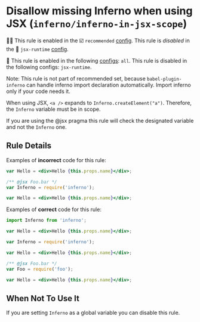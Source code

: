 # Disallow missing Inferno when using JSX (`inferno/inferno-in-jsx-scope`)

💼🚫 This rule is enabled in the ☑️ `recommended` [config](https://github.com/jsx-eslint/eslint-plugin-react/#shareable-configs). This rule is _disabled_ in the 🏃 `jsx-runtime` [config](https://github.com/jsx-eslint/eslint-plugin-react/#shareable-configs).

<!-- end auto-generated rule header -->

💼 This rule is enabled in the following [configs](https://github.com/infernojs/eslint-plugin-inferno#shareable-configurations): `all`. This rule is disabled in the following configs: `jsx-runtime`.

Note:
This rule is not part of recommended set, because `babel-plugin-inferno` can handle inferno import declaration automatically.
Import inferno only if your code needs it.

When using JSX, `<a />` expands to `Inferno.createElement("a")`. Therefore, the `Inferno` variable must be in scope.

If you are using the @jsx pragma this rule will check the designated variable and not the `Inferno` one.

## Rule Details

Examples of **incorrect** code for this rule:

```jsx
var Hello = <div>Hello {this.props.name}</div>;
```

```jsx
/** @jsx Foo.bar */
var Inferno = require('inferno');

var Hello = <div>Hello {this.props.name}</div>;
```

Examples of **correct** code for this rule:

```jsx
import Inferno from 'inferno';

var Hello = <div>Hello {this.props.name}</div>;
```

```jsx
var Inferno = require('inferno');

var Hello = <div>Hello {this.props.name}</div>;
```

```jsx
/** @jsx Foo.bar */
var Foo = require('foo');

var Hello = <div>Hello {this.props.name}</div>;
```

## When Not To Use It

If you are setting `Inferno` as a global variable you can disable this rule.
